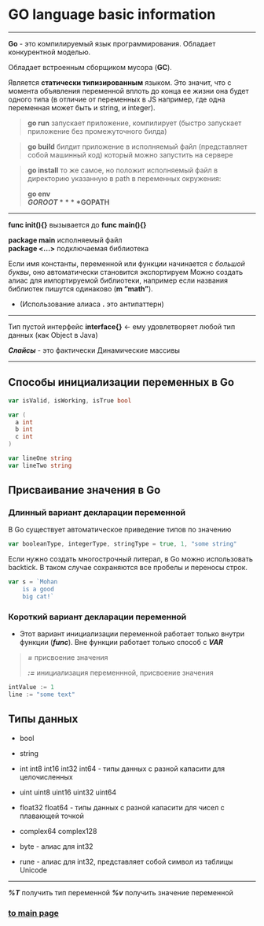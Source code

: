 # GO language basic information

---

**Go** - это компилируемый язык программирования.
Обладает конкурентной моделью.

Обладает встроенным сборщиком мусора (**GC**). 

Является **статически типизированным** языком. 
Это значит, что с момента объявления переменной вплоть до конца ее жизни она будет одного типа 
(в отличие от переменных в JS например, где одна переменная может быть и string, и integer).

> **go run** запускает приложение, компилирует (быстро запускает приложение без промежуточного билда)

> **go build** билдит приложение в исполняемый файл (представляет собой машинный код) который можно запустить на сервере

> **go install** то же самое, но положит исполняемый файл в директорию указанную в path в переменных окружения: 
>
> **go env**  
> **$GOROOT**  
> **$GOPATH**

---

**func init(){}** вызывается до **func main(){}**

**package main** исполняемый файл   
**package <...>** подключаемая библиотека

Если имя константы, переменной или функции начинается с *большой буквы*, оно автоматически становится экспортируем
Можно создать алиас для импортируемой библиотеки, например если названия библиотек пишутся одинаково (**m “math”**).

* (Использование алиаса **.** это антипаттерн)

---

Тип пустой интерфейс **interface{}** <- ему удовлетворяет любой тип данных (как Object в Java)

***Слайсы*** - это фактически Динамические массивы

---

## Способы инициализации переменных в Go

```go
var isValid, isWorking, isTrue bool
```

```go
var (
  a int
  b int
  c int
)
```

```go
var lineOne string
var lineTwo string
```

## Присваивание значения в Go
### Длинный вариант декларации переменной 

В Go существует автоматическое приведение типов по значению

```go
var booleanType, integerType, stringType = true, 1, "some string"
```

Если нужно создать многострочный литерал, в Go можно использовать backtick. 
В таком случае сохраняются все пробелы и переносы строк. 

```go
var s = `Mohan
    is a good
    big cat!`
```

### Короткий вариант декларации переменной 

* Этот вариант инициализации переменной работает только внутри функции (***func***). 
Вне функции работает только способ с ***VAR***

> ***=*** присвоение значения
> 
> ***:=*** инициализация переменнной, присвоение значения
```go
intValue := 1
line := "some text"
```


## Типы данных

* bool
* string


* int int8 int16 int32 int64 - типы данных с разной капасити для целочисленных
* uint uint8 uint16 uint32 uint64



* float32 float64 - типы данных с разной капасити для чисел с плавающей точкой
* complex64 complex128


* byte - алиас для int32
* rune - алиас для int32, представляет собой символ из таблицы Unicode

---

***%T*** получить тип переменной
***%v*** получить значение переменной







### [to main page](../../README.md)